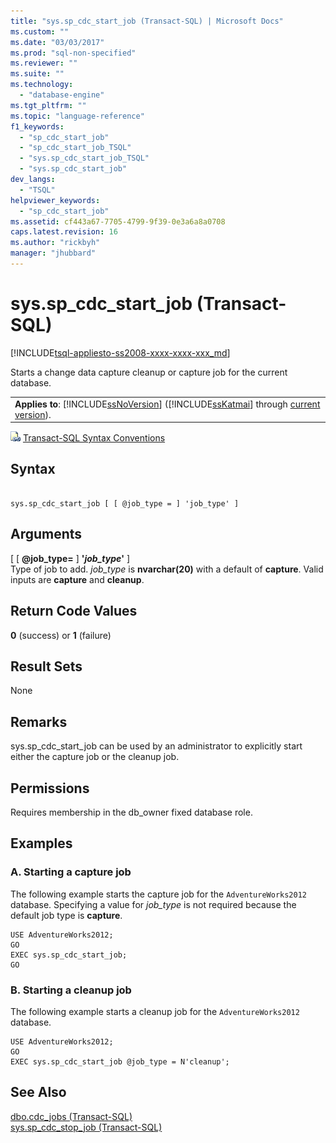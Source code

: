 ```yaml
---
title: "sys.sp_cdc_start_job (Transact-SQL) | Microsoft Docs"
ms.custom: ""
ms.date: "03/03/2017"
ms.prod: "sql-non-specified"
ms.reviewer: ""
ms.suite: ""
ms.technology: 
  - "database-engine"
ms.tgt_pltfrm: ""
ms.topic: "language-reference"
f1_keywords: 
  - "sp_cdc_start_job"
  - "sp_cdc_start_job_TSQL"
  - "sys.sp_cdc_start_job_TSQL"
  - "sys.sp_cdc_start_job"
dev_langs: 
  - "TSQL"
helpviewer_keywords: 
  - "sp_cdc_start_job"
ms.assetid: cf443a67-7705-4799-9f39-0e3a6a8a0708
caps.latest.revision: 16
ms.author: "rickbyh"
manager: "jhubbard"
---
```

# sys.sp_cdc_start_job (Transact-SQL)
[!INCLUDE[tsql-appliesto-ss2008-xxxx-xxxx-xxx_md](../../../a9retired/includes/tsql-appliesto-ss2008-xxxx-xxxx-xxx-md.md)]

  Starts a change data capture cleanup or capture job for the current database.  
  
||  
|-|  
|**Applies to**: [!INCLUDE[ssNoVersion](../../../a9notintoc/includes/ssnoversion-md.md)] ([!INCLUDE[ssKatmai](../../../a9notintoc/includes/sskatmai-md.md)] through [current version](http://go.microsoft.com/fwlink/p/?LinkId=299658)).|  
  
 ![Topic link icon](../../../a9notintoc/media/topic-link.gif "Topic link icon") [Transact-SQL Syntax Conventions](../../../t-sql/language-elements/transact-sql-syntax-conventions-transact-sql.md)  
  
## Syntax  
  
```  
  
sys.sp_cdc_start_job [ [ @job_type = ] 'job_type' ]  
```  
  
## Arguments  
 [ [ **@job_type=** ] **'***job_type***'** ]  
 Type of job to add. *job_type* is **nvarchar(20)** with a default of **capture**. Valid inputs are **capture** and **cleanup**.  
  
## Return Code Values  
 **0** (success) or **1** (failure)  
  
## Result Sets  
 None  
  
## Remarks  
 sys.sp_cdc_start_job can be used by an administrator to explicitly start either the capture job or the cleanup job.  
  
## Permissions  
 Requires membership in the db_owner fixed database role.  
  
## Examples  
  
### A. Starting a capture job  
 The following example starts the capture job for the `AdventureWorks2012` database. Specifying a value for *job_type* is not required because the default job type is **capture**.  
  
```  
USE AdventureWorks2012;  
GO  
EXEC sys.sp_cdc_start_job;  
GO  
```  
  
### B. Starting a cleanup job  
 The following example starts a cleanup job for the `AdventureWorks2012` database.  
  
```  
USE AdventureWorks2012;  
GO  
EXEC sys.sp_cdc_start_job @job_type = N'cleanup';  
```  
  
## See Also  
 [dbo.cdc_jobs &#40;Transact-SQL&#41;](../../../relational-databases/reference/system-tables/dbo.cdc-jobs-transact-sql.md)   
 [sys.sp_cdc_stop_job &#40;Transact-SQL&#41;](../../../relational-databases/reference/system-stored-procedures/sys.sp-cdc-stop-job-transact-sql.md)  
  
  